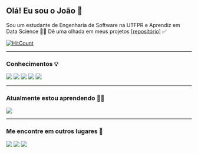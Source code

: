 ## Olá! Eu sou o João 👋

Sou um estudante de Engenharia de Software na UTFPR e Aprendiz em Data Science :student:
Dê uma olhada em meus projetos <a href="https://github.com/joaovictor-loureiro/data-science">[repositório]</a> :white_check_mark:

[![HitCount](http://hits.dwyl.com/joaovictor-loureiro/joaovictor-loureiro.svg)](http://hits.dwyl.com/joaovictor-loureiro/joaovictor-loureiro)

<hr/>

### Conhecimentos :bulb:
<a href="#!"><img src="https://img.shields.io/badge/HTML5-E34F26?style=for-the-badge&logo=html5&logoColor=white"/></a> <a href="#!"><img src="https://img.shields.io/badge/CSS-239120?&style=for-the-badge&logo=css3&logoColor=white"/></a> <a href="#!"><img src="https://img.shields.io/badge/PHP-777BB4?style=for-the-badge&logo=php&logoColor=white"/></a> <a href="#!"><img src="https://img.shields.io/badge/Bootstrap-563D7C?style=for-the-badge&logo=bootstrap&logoColor=white"/></a> <a href="#!"><img src="https://img.shields.io/badge/MySQL-00000F?style=for-the-badge&logo=mysql&logoColor=white"/></a>
<hr/>

### Atualmente estou aprendendo :technologist:
<a href="#!"><img src="https://img.shields.io/badge/Python-3776AB?style=for-the-badge&logo=python&logoColor=white"/></a>
<hr/>

### Me encontre em outros lugares :loudspeaker:
<a href="https://www.instagram.com/joao.vtl/"><img src="https://img.shields.io/badge/Instagram-E4405F?style=for-the-badge&logo=instagram&logoColor=white"/></a> <a href="https://www.linkedin.com/in/joaovictor-loureiro/"><img src="https://img.shields.io/badge/LinkedIn-0077B5?style=for-the-badge&logo=linkedin&logoColor=white"/></a> <a href="https://github.com/joaovictor-loureiro"><img src="https://img.shields.io/badge/GitHub-100000?style=for-the-badge&logo=github&logoColor=white"/></a>

</br>
